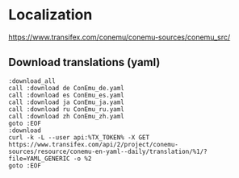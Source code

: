 # Localization

https://www.transifex.com/conemu/conemu-sources/conemu_src/


## Download translations (yaml)

```
:download_all
call :download de ConEmu_de.yaml
call :download es ConEmu_es.yaml
call :download ja ConEmu_ja.yaml
call :download ru ConEmu_ru.yaml
call :download zh ConEmu_zh.yaml
goto :EOF
:download
curl -k -L --user api:%TX_TOKEN% -X GET https://www.transifex.com/api/2/project/conemu-sources/resource/conemu-en-yaml--daily/translation/%1/?file=YAML_GENERIC -o %2
goto :EOF
```
